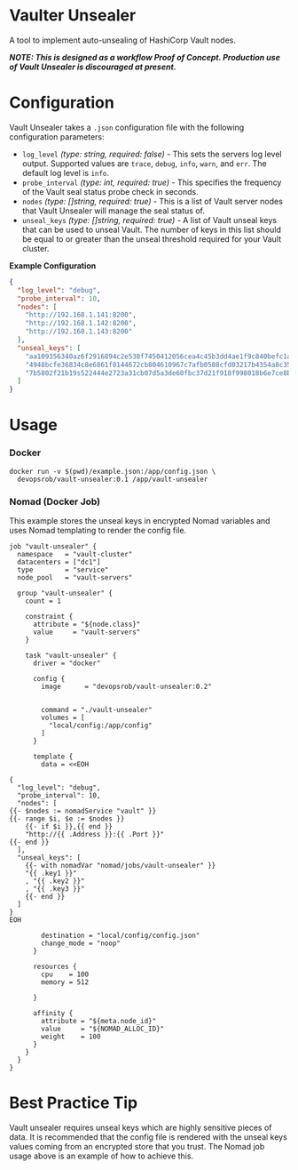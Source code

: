 # Vaulter Unsealer

A tool to implement auto-unsealing of HashiCorp Vault nodes. 

_**NOTE: This is designed as a workflow Proof of Concept. Production use of Vault Unsealer is discouraged at present.**_

# Configuration

Vault Unsealer takes a `.json` configuration file with the following configuration parameters:

- `log_level` _(type: string, required: false)_ - This sets the servers log level output. Supported values are `trace`, `debug`, `info`, `warn`, and `err`. The default log level is `info`.
- `probe_interval` _(type: int, required: true)_ - This specifies the frequency of the Vault seal status probe check in seconds.
- `nodes` _(type: []string, required: true)_ - This is a list of Vault server nodes that Vault Unsealer will manage the seal status of.
- `unseal_keys` _(type: []string, required: true)_ - A list of Vault unseal keys that can be used to unseal Vault. The number of keys in this list should be equal to or greater than the unseal threshold required for your Vault cluster.

**Example Configuration**

```json
{
  "log_level": "debug",
  "probe_interval": 10,
  "nodes": [
    "http://192.168.1.141:8200",
    "http://192.168.1.142:8200",
    "http://192.168.1.143:8200"
  ],
  "unseal_keys": [
    "aa109356340az6f2916894c2e538f7450412056cea4c45b3dd4ae1f9c840befc1a",
    "4948bcfe36834c8e6861f8144672cb804610967c7afb0588cfd03217b4354a8c35",
    "7b5802f21b19s522444e2723a31cb07d5a3de60fbc37d21f918f998018b6e7ce8b"
  ]
}
```

# Usage

### Docker

```shell
docker run -v $(pwd)/example.json:/app/config.json \
  devopsrob/vault-unsealer:0.1 /app/vault-unsealer
```

### Nomad (Docker Job)

This example stores the unseal keys in encrypted Nomad variables and uses Nomad templating to render the config file.

```hcl
job "vault-unsealer" {
  namespace   = "vault-cluster"
  datacenters = ["dc1"]
  type        = "service"
  node_pool   = "vault-servers"

  group "vault-unsealer" {
    count = 1

    constraint {
      attribute = "${node.class}"
      value     = "vault-servers"
    }

    task "vault-unsealer" {
      driver = "docker"

      config {
        image      = "devopsrob/vault-unsealer:0.2"


        command = "./vault-unsealer"
        volumes = [
          "local/config:/app/config"
        ]
      }

      template {
        data = <<EOH

{
  "log_level": "debug",
  "probe_interval": 10,
  "nodes": [
{{- $nodes := nomadService "vault" }}
{{- range $i, $e := $nodes }}
    {{- if $i }},{{ end }}
    "http://{{ .Address }}:{{ .Port }}"
{{- end }}
  ],
  "unseal_keys": [
    {{- with nomadVar "nomad/jobs/vault-unsealer" }}
    "{{ .key1 }}"
    , "{{ .key2 }}"
    , "{{ .key3 }}"
    {{- end }}
  ]
}
EOH

        destination = "local/config/config.json"
        change_mode = "noop"
      }

      resources {
        cpu    = 100
        memory = 512

      }

      affinity {
        attribute = "${meta.node_id}"
        value     = "${NOMAD_ALLOC_ID}"
        weight    = 100
      }
    }
  }
}
```

# Best Practice Tip

Vault unsealer requires unseal keys which are highly sensitive pieces of data. It is recommended that the config file is rendered with the unseal keys values coming from an encrypted store that you trust. The Nomad job usage above is an example of how to achieve this.